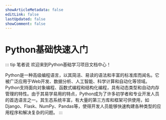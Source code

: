 ```yaml
---
showArticleMetadata: false
editLink: false
lastUpdated: false
showComment: false
---
```


# Python基础快速入门

::: tip 笔者说
欢迎来到Python基础学习项目文档中心！

Python是一种高级编程语言，以其简洁、易读的语法和丰富的标准库而闻名。它被广泛应用于Web开发、数据分析、人工智能、科学计算和自动化等领域。Python支持面向对象编程、函数式编程和结构化编程，具有动态类型和自动内存管理的特性。由于其易学易用的特点，Python成为了许多初学者和专业开发人员的首选语言之一。其生态系统丰富，有大量的第三方库和框架可供使用，如Django、Flask、NumPy、Pandas等，使得开发人员能够快速构建各种类型的应用程序和解决复杂的问题。
:::